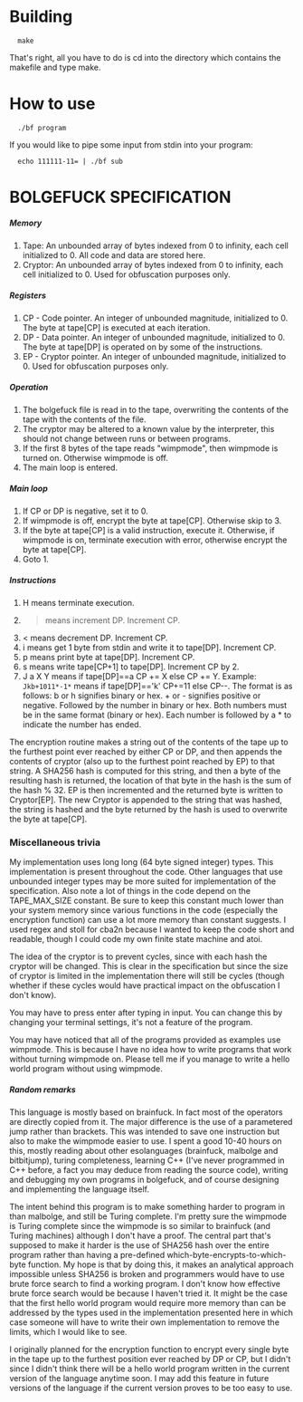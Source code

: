 # Building

      make

That's right, all you have to do is cd into the directory which contains the makefile and type make. 

# How to use

      ./bf program

If you would like to pipe some input from stdin into your program:

      echo 111111-11= | ./bf sub

# BOLGEFUCK SPECIFICATION

##### Memory

1. Tape: An unbounded array of bytes indexed from 0 to infinity, each cell initialized to 0. All code and data are stored here. 
2. Cryptor: An unbounded array of bytes indexed from 0 to infinity, each cell initialized to 0. Used for obfuscation purposes only. 

##### Registers

1. CP - Code pointer. An integer of unbounded magnitude, initialized to 0. The byte at tape[CP] is executed at each iteration. 
2. DP - Data pointer. An integer of unbounded magnitude, initialized to 0. The byte at tape[DP] is operated on by some of the instructions. 
3. EP - Cryptor pointer. An integer of unbounded magnitude, initialized to 0. Used for obfuscation purposes only. 

##### Operation

1. The bolgefuck file is read in to the tape, overwriting the contents of the tape with the contents of the file. 
2. The cryptor may be altered to a known value by the interpreter, this should not change between runs or between programs. 
3. If the first 8 bytes of the tape reads "wimpmode", then wimpmode is turned on. Otherwise wimpmode is off. 
4. The main loop is entered. 

##### Main loop

1. If CP or DP is negative, set it to 0. 
2. If wimpmode is off, encrypt the byte at tape[CP]. Otherwise skip to 3. 
3. If the byte at tape[CP] is a valid instruction, execute it. Otherwise, if wimpmode is on, terminate execution with error, otherwise encrypt the byte at tape[CP]. 
4. Goto 1. 

##### Instructions

1. H means terminate execution. 
2. > means increment DP. Increment CP. 
3. < means decrement DP. Increment CP. 
4. i means get 1 byte from stdin and write it to tape[DP]. Increment CP. 
5. p means print byte at tape[DP]. Increment CP. 
6. s means write tape[CP+1] to tape[DP]. Increment CP by 2. 
7. J a X Y means if tape[DP]==a CP += X else CP += Y. Example: `Jkb+1011*-1*` means if tape[DP]=='k' CP+=11 else CP--. The format is as follows: b or h signifies binary or hex. + or - signifies positive or negative. Followed by the number in binary or hex. Both numbers must be in the same format (binary or hex). Each number is followed by a * to indicate the number has ended. 

The encryption routine makes a string out of the contents of the tape up to the furthest point ever reached by either CP or DP, and then appends the contents of cryptor (also up to the furthest point reached by EP) to that string. A SHA256 hash is computed for this string, and then a byte of the resulting hash is returned, the location of that byte in the hash is the sum of the hash % 32. EP is then incremented and the returned byte is written to Cryptor[EP]. The new Cryptor is appended to the string that was hashed, the string is hashed and the byte returned by the hash is used to overwrite the byte at tape[CP]. 


### Miscellaneous trivia

My implementation uses long long (64 byte signed integer) types. This implementation is present throughout the code. Other languages that use unbounded integer types may be more suited for implementation of the specification. Also note a lot of things in the code depend on the TAPE_MAX_SIZE constant. Be sure to keep this constant much lower than your system memory since various functions in the code (especially the encryption function) can use a lot more memory than constant suggests. I used regex and stoll for cba2n because I wanted to keep the code short and readable, though I could code my own finite state machine and atoi. 

The idea of the cryptor is to prevent cycles, since with each hash the cryptor will be changed. This is clear in the specification but since the size of cryptor is limited in the implementation there will still be cycles (though whether if these cycles would have practical impact on the obfuscation I don't know). 

You may have to press enter after typing in input. You can change this by changing your terminal settings, it's not a feature of the program. 

You may have noticed that all of the programs provided as examples use wimpmode. This is because I have no idea how to write programs that work without turning wimpmode on. Please tell me if you manage to write a hello world program without using wimpmode. 

##### Random remarks

This language is mostly based on brainfuck. In fact most of the operators are directly copied from it. The major difference is the use of a parametered jump rather than brackets. This was intended to save one instruction but also to make the wimpmode easier to use. I spent a good 10-40 hours on this, mostly reading about other esolanguages (brainfuck, malbolge and bitbitjump), turing completeness, learning C++ (I've never programmed in C++ before, a fact you may deduce from reading the source code), writing and debugging my own programs in bolgefuck, and of course designing and implementing the language itself. 

The intent behind this program is to make something harder to program in than malbolge, and still be Turing complete. I'm pretty sure the wimpmode is Turing complete since the wimpmode is so similar to brainfuck (and Turing machines) although I don't have a proof. The central part that's supposed to make it harder is the use of SHA256 hash over the entire program rather than having a pre-defined which-byte-encrypts-to-which-byte function. My hope is that by doing this, it makes an analytical approach impossible unless SHA256 is broken and programmers would have to use brute force search to find a working program. I don't know how effective brute force search would be because I haven't tried it. It might be the case that the first hello world program would require more memory than can be addressed by the types used in the implementation presented here in which case someone will have to write their own implementation to remove the limits, which I would like to see. 

I originally planned for the encryption function to encrypt every single byte in the tape up to the furthest position ever reached by DP or CP, but I didn't since I didn't think there will be a hello world program written in the current version of the language anytime soon. I may add this feature in future versions of the language if the current version proves to be too easy to use. 

